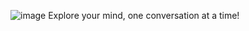 ![image](https://github.com/user-attachments/assets/02426d25-50a6-42ff-96e2-f50231ae3acf)
 Explore your mind, one conversation at a time!
